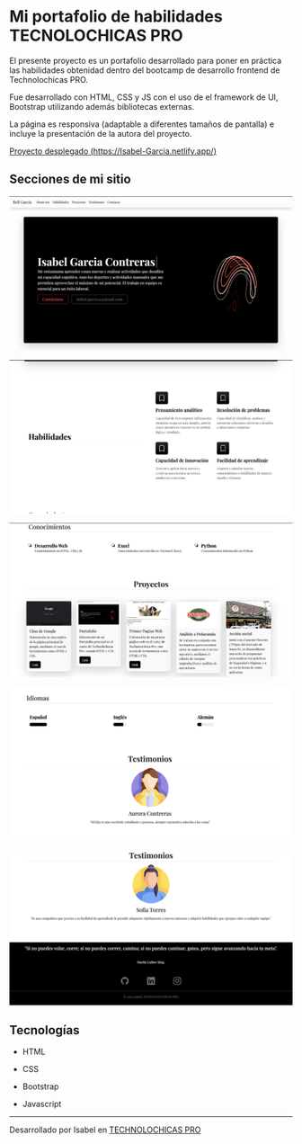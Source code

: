 # Mi portafolio de habilidades TECNOLOCHICAS PRO 

El presente proyecto es un portafolio desarrollado para poner en práctica las habilidades obtenidad dentro del bootcamp de desarrollo frontend de Technolochicas PRO.

Fue desarrollado con HTML, CSS y JS con el uso de el framework de UI, Bootstrap utilizando además bibliotecas externas.

La página es responsiva (adaptable a diferentes tamaños de pantalla) e incluye la presentación de la autora del proyecto.

[Proyecto desplegado (https://Isabel-Garcia.netlify.app/)](https://lovely-semolina-9c7fca.netlify.app)

## Secciones de mi sitio
![Presentación](assets/readme/1.png)

![Habilidades](assets/readme/2.png)

![Proyectos](assets/readme/3.png)

![Testimonios](assets/readme/4.png)

![Contacto](assets/readme/5.png)

## Tecnologías

* HTML

* CSS

* Bootstrap 

* Javascript

---

Desarrollado por Isabel en [TECHNOLOCHICAS PRO](https://tecnolochicas.mx/)